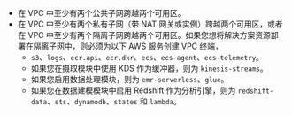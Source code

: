 - 在 VPC 中至少有两个公共子网跨越两个可用区。
- 在 VPC 中至少有两个私有子网（带 NAT 网关或实例）跨越两个可用区，或者在 VPC 中至少有两个隔离子网跨越两个可用区。如果您想将解决方案资源部署在隔离子网中，则必须为以下 AWS 服务创建 [VPC 终端][vpc-endpoints]，
    - `s3`、`logs`、`ecr.api`、`ecr.dkr`、`ecs`、`ecs-agent`、`ecs-telemetry`。
    - 如果您在摄取模块中使用 KDS 作为缓冲器，则为 `kinesis-streams`。
    - 如果您启用数据处理模块，则为 `emr-serverless`、`glue`。
    - 如果您在数据建模模块中启用 Redshift 作为分析引擎，则为 `redshift-data`、`sts`、`dynamodb`、`states` 和 `lambda`。

[vpc-endpoints]: https://docs.aws.amazon.com/zh_cn/whitepapers/latest/aws-privatelink/what-are-vpc-endpoints.html